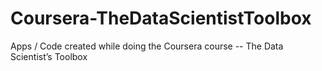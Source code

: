# Coursera-TheDataScientistToolbox
Apps / Code created while doing the Coursera course -- The Data Scientist’s Toolbox
